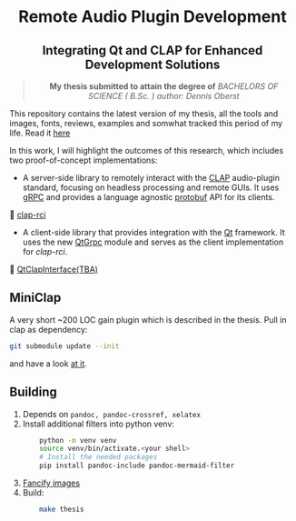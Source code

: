 <div align="center">

# Remote Audio Plugin Development

## Integrating Qt and CLAP for Enhanced Development Solutions



> **My thesis submitted to attain the degree of**
> *BACHELORS OF SCIENCE ( B.Sc. )*
> *author: Dennis Oberst*

</div>

This repository contains the latest version of my thesis, all the tools and
images, fonts, reviews, examples and somwhat tracked this period of my life.
Read it [here](./remote_audio_plugin_development.pdf)

In this work, I will highlight the outcomes of this research, which includes two
proof-of-concept implementations:

- A server-side library to remotely interact with the
    [CLAP](https://github.com/free-audio/clap) audio-plugin standard,
    focusing on headless processing and remote GUIs. It uses
    [gRPC](https://grpc.io/) and provides a language agnostic
    [protobuf](https://protobuf.dev/) API for its clients.

📌 [clap-rci](https://github.com/deeedob/clap-rci)

- A client-side library that provides integration with the
    [Qt](https://github.com/qt) framework. It uses the new
    [QtGrpc](https://doc.qt.io/qt-6/qtgrpc-index.html) module and serves
    as the client implementation for *clap-rci*.

📌 [QtClapInterface(TBA)]()

## MiniClap

A very short ~200 LOC gain plugin which is described
in the thesis. Pull in clap as dependency:

```bash
git submodule update --init
```
and have a look [at it](examples/mini_clap/mini_gain.cpp).

## Building

1. Depends on `pandoc, pandoc-crossref, xelatex`
2. Install additional filters into python venv:
    ```bash
        python -m venv venv
        source venv/bin/activate.<your shell>
        # Install the needed packages
        pip install pandoc-include pandoc-mermaid-filter
    ```
3. [Fancify images](imgages/fancy_imgs.sh)
4. Build:
    ```bash
        make thesis
    ```
